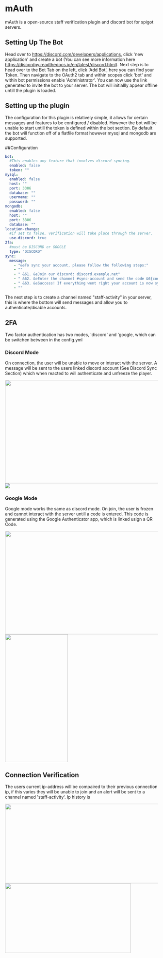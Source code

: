 # mAuth

mAuth is a open-source staff verification plugin and discord bot for spigot servers.

## Setting Up The Bot

Head over to https://discord.com/developers/applications, click 'new application' and create a bot (You can see more information here https://discordpy.readthedocs.io/en/latest/discord.html). Next step is to head over to the Bot Tab on the left, click 'Add Bot', here you can find your Token. Then navigate to the OAuth2 tab and within scopes click 'bot' and within bot permissions enable 'Administrator'. You can now use the link generated to invite the bot to your server. The bot will initiallly appear offline untill the plugin is loaded.

## Setting up the plugin

The configuration for this plugin is relatively simple, it allows for certain messages and features to be configured / disabled. However the bot will be unable to start untill the token is defined within the bot section. By default the bot will function off of a flatfile format however mysql and mongodb are supported.

##Configuration

```yml
bot:
  #This enables any feature that involves discord syncing.
  enabled: false
  token: ""
mysql:
  enabled: false
  host: ""
  port: 3306
  database: ""
  username: ""
  password: ""
mongodb:
  enabled: false
  host: ""
  port: 3306
  database: ""
location-change:
  #if set to false, verification will take place through the server.
  use-discord: true
2fa:
  #must be DISCORD or GOOGLE
  type: "DISCORD"
sync:
  message:
    - "&eTo sync your account, please follow the following steps:"
    - ""
    - " &61. &eJoin our discord: discord.example.net"
    - " &62. &eEnter the channel #sync-account and send the code &6{code}"
    - " &63. &eSuccess! If everything went right your account is now synced!"
    - ""
```

The next step is to create a channel named "staff-activity" in your server, this is where the bottom will send messages and allow you to authenticate/disable accounts.

## 2FA

Two factor authentication has two modes, 'discord' and 'google, which can be switchen between in the config.yml

### Discord Mode 
On connection, the user will be unable to move or interact with the server. A message will be sent to the users linked discord account (See Discord Sync Section) which when reacted to will authenticate and unfreeze the player.

<img src="https://i.imgur.com/8bxwjfQ.png" width="640" height="339">
<img src="https://i.imgur.com/9Nkuhk4.png">

### Google Mode

Google mode works the same as discord mode. On join, the user is frozen and cannot interact with the server untill a code is entered. This code is generated using the Google Authenticator app, which is linked usign a QR Code.

<img src="https://i.imgur.com/ueYQEen.png" width="640" height="339">
<img src="https://i.imgur.com/FikVprR.jpg" width="207" height="420">

## Connection Verification

The users current ip-address will be compaired to their previous connection ip, if this varies they will be unable to join and an alert will be sent to a channel named 'staff-activity'. Ip history is 

<img src="https://i.imgur.com/HBEgIm9.png" width="744" height="261">
<img src="https://i.imgur.com/VeKv5f1.png" width="414" height="229">

